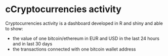 # cCryptocurrencies activity

Cryptocurrencies activity is a dashboard developed in R and shiny and able to show:

* the value of one bitcoin/ethereum in EUR and USD in the last 24 hours and in last 30 days
* the transactions connected with one bitcoin wallet address
